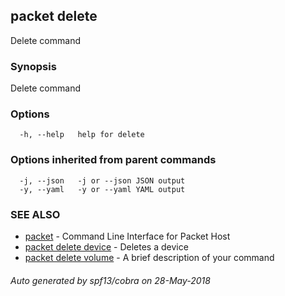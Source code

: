 ## packet delete

Delete command

### Synopsis

Delete command

### Options

```
  -h, --help   help for delete
```

### Options inherited from parent commands

```
  -j, --json   -j or --json JSON output
  -y, --yaml   -y or --yaml YAML output
```

### SEE ALSO

* [packet](packet.md)	 - Command Line Interface for Packet Host
* [packet delete device](packet_delete_device.md)	 - Deletes a device
* [packet delete volume](packet_delete_volume.md)	 - A brief description of your command

###### Auto generated by spf13/cobra on 28-May-2018
